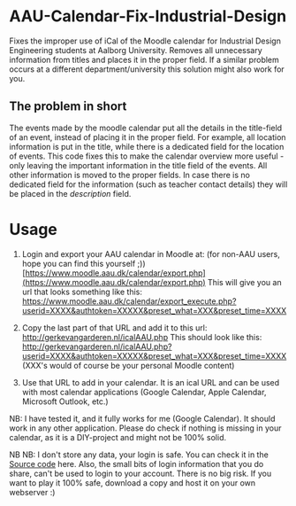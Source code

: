 # AAU-Calendar-Fix-Industrial-Design
Fixes the improper use of iCal of the Moodle calendar for Industrial Design Engineering students at Aalborg University. Removes all unnecessary information from titles and places it in the proper field.
If a similar problem occurs at a different department/university this solution might also work for you.

## The problem in short
The events made by the moodle calendar put all the details in the title-field of an event, instead of placing it in the proper field.
For example, all location information is put in the title, while there is a dedicated field for the location of events. This code fixes this to make the calendar overview more useful - only leaving the important information in the title field of the events. All other information is moved to the proper fields. In case there is no dedicated field for the information (such as teacher contact details) they will be placed in the _description_ field.

# Usage
1. Login and export your AAU calendar in Moodle at: (for non-AAU users, hope you can find this yourself ;))
[https://www.moodle.aau.dk/calendar/export.php](https://www.moodle.aau.dk/calendar/export.php)
  This will give you an url that looks something like this:
https://www.moodle.aau.dk/calendar/export_execute.php?userid=XXXX&authtoken=XXXXX&preset_what=XXX&preset_time=XXXX

2. Copy the last part of that URL and add it to this url:
http://gerkevangarderen.nl/icalAAU.php
  This should look like this:
http://gerkevangarderen.nl/icalAAU.php?userid=XXXX&authtoken=XXXXX&preset_what=XXX&preset_time=XXXX
(XXX's would of course be your personal Moodle content)

3. Use that URL to add in your calendar. It is an ical URL and can be used with most calendar applications (Google Calendar, Apple Calendar, Microsoft Outlook, etc.)

NB: I have tested it, and it fully works for me (Google Calendar). It should work in any other application.
Please do check if nothing is missing in your calendar, as it is a DIY-project and might not be 100% solid.

NB NB: I don't store any data, your login is safe. You can check it in the [Source code](icalAAU.php) here.
Also, the small bits of login information that you do share, can't be used to login to your account. There is no big risk.
If you want to play it 100% safe, download a copy and host it on your own webserver :)
